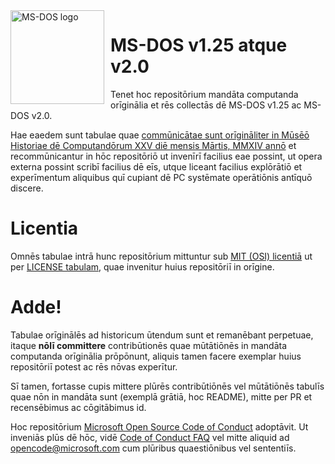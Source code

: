 <img width="150" height="150" align="left" style="float: left; margin: 0 10px 0 0;" alt="MS-DOS logo" src="https://github.com/Microsoft/MS-DOS/blob/master/msdos-logo.png">   

# MS-DOS v1.25 atque v2.0 
Tenet hoc repositōrium mandāta computanda orīginālia et rēs collectās dē MS-DOS v1.25 ac MS-DOS v2.0.

Hae eaedem sunt tabulae quae [commūnicātae sunt orīgināliter in Mūsēō Historiae dē Computandōrum XXV diē mensis Mārtis, MMXIV annō](http://www.computerhistory.org/atchm/microsoft-ms-dos-early-source-code/) et recommūnicantur in hōc repositōriō ut invenīrī facilius eae possint, ut opera externa possint scribī facilius dē eīs, utque liceant facilius explōrātiō et experīmentum aliquibus quī cupiant dē PC systēmate operātiōnis antīquō discere.

# Licentia
Omnēs tabulae intrā hunc repositōrium mittuntur sub [MIT (OSI) licentiā](https://en.wikipedia.org/wiki/MIT_License) ut per [LICENSE tabulam](https://github.com/Microsoft/MS-DOS/blob/master/LICENSE.md), quae invenitur huius repositōriī in orīgine.

# Adde! 
Tabulae orīginālēs ad historicum ūtendum sunt et remanēbant perpetuae, itaque **nōlī committere** contribūtionēs quae mūtātiōnēs in mandāta computanda orīginālia prōpōnunt, aliquis tamen facere exemplar huius repositōriī potest ac rēs nōvas experītur.

Sī tamen, fortasse cupis mittere plūrēs contribūtiōnēs vel mūtātiōnēs tabulīs quae nōn in mandāta sunt (exemplā grātiā, hoc README), mitte per PR et recensēbimus ac cōgitābimus id.

Hoc repositōrium [Microsoft Open Source Code of Conduct](https://opensource.microsoft.com/codeofconduct/) adoptāvit. Ut inveniās plūs dē hōc, vidē [Code of Conduct FAQ](https://opensource.microsoft.com/codeofconduct/faq/) vel mitte aliquid ad [opencode@microsoft.com](mailto:opencode@microsoft.com) cum plūribus quaestiōnibus vel sententiīs.
